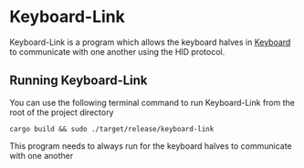 
# Keyboard-Link

Keyboard-Link is a program which allows the keyboard halves in 
[Keyboard](https://github.com/Tybuu/Keyboard) to communicate with one another
using the HID protocol.

## Running Keyboard-Link

You can use the following terminal command to run Keyboard-Link from the
root of the project directory

`cargo build && sudo ./target/release/keyboard-link`

This program needs to always run for the keyboard halves to 
communicate with one another
